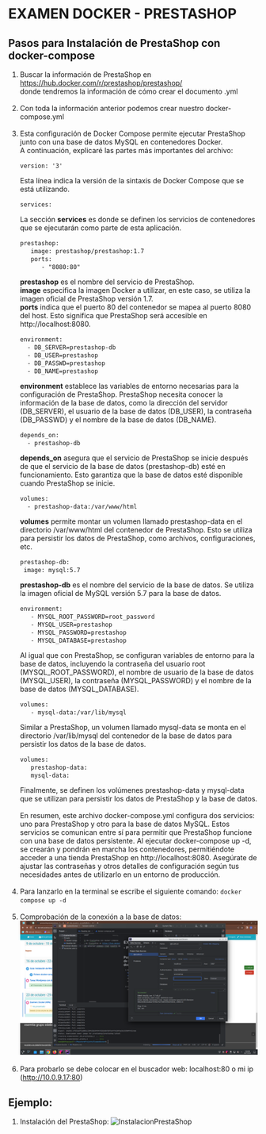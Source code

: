 # EXAMEN DOCKER - PRESTASHOP

## Pasos para Instalación de PrestaShop con docker-compose
1. Buscar la información de PrestaShop en https://hub.docker.com/r/prestashop/prestashop/ <br>donde tendremos la información de cómo crear el documento .yml<br><br>
2. Con toda la información anterior podemos crear nuestro docker-compose.yml<br><br>
3. Esta configuración de Docker Compose permite ejecutar PrestaShop junto con una base de datos MySQL en contenedores Docker. <br>A continuación, explicaré las partes más importantes del archivo:<br>
    ```
    version: '3'
    ```
   Esta línea indica la versión de la sintaxis de Docker Compose que se está utilizando.
    ```
    services:
    ```
   La sección **services** es donde se definen los servicios de contenedores que se ejecutarán como parte de esta aplicación.
    ```
    prestashop:
       image: prestashop/prestashop:1.7
       ports:
          - "8080:80"
    ```
    **prestashop** es el nombre del servicio de PrestaShop.<br>
    **image** especifica la imagen Docker a utilizar, en este caso, se utiliza la imagen oficial de PrestaShop versión 1.7.<br>
    **ports** indica que el puerto 80 del contenedor se mapea al puerto 8080 del host. Esto significa que PrestaShop será accesible en http://localhost:8080.
    ```
    environment:
      - DB_SERVER=prestashop-db
      - DB_USER=prestashop
      - DB_PASSWD=prestashop
      - DB_NAME=prestashop
    ```
   **environment** establece las variables de entorno necesarias para la configuración de PrestaShop. PrestaShop necesita conocer la información de la base de datos, 
   como la dirección del servidor (DB_SERVER), el usuario de la base de datos (DB_USER), la contraseña (DB_PASSWD) y el nombre de la base de datos (DB_NAME).
    ```
    depends_on:
      - prestashop-db
    ```
   **depends_on** asegura que el servicio de PrestaShop se inicie después de que el servicio de la base de datos (prestashop-db) esté en funcionamiento. Esto garantiza 
   que la base de datos esté disponible cuando PrestaShop se inicie.
    ```
    volumes:
      - prestashop-data:/var/www/html
    ```
   **volumes** permite montar un volumen llamado prestashop-data en el directorio /var/www/html del contenedor de PrestaShop. Esto se utiliza para persistir los datos de 
   PrestaShop, como archivos, configuraciones, etc.
   ```
   prestashop-db:
    image: mysql:5.7
   ```
   **prestashop-db** es el nombre del servicio de la base de datos. Se utiliza la imagen oficial de MySQL versión 5.7 para la base de datos.
   ```
   environment:
      - MYSQL_ROOT_PASSWORD=root_password
      - MYSQL_USER=prestashop
      - MYSQL_PASSWORD=prestashop
      - MYSQL_DATABASE=prestashop
   ```
   Al igual que con PrestaShop, se configuran variables de entorno para la base de datos, incluyendo la contraseña del usuario root (MYSQL_ROOT_PASSWORD), 
   el nombre de usuario de la base de datos (MYSQL_USER), la contraseña (MYSQL_PASSWORD) y el nombre de la base de datos (MYSQL_DATABASE).
   ```
   volumes:
      - mysql-data:/var/lib/mysql
   ```
   Similar a PrestaShop, un volumen llamado mysql-data se monta en el directorio /var/lib/mysql del contenedor de la base de datos para persistir los datos de la base de datos.
   ```
   volumes:
      prestashop-data:
      mysql-data:
   ```
   Finalmente, se definen los volúmenes prestashop-data y mysql-data que se utilizan para persistir los datos de PrestaShop y la base de datos.<br><br>
   En resumen, este archivo docker-compose.yml configura dos servicios: uno para PrestaShop y otro para la base de datos MySQL. Estos servicios se comunican entre sí para permitir 
   que PrestaShop funcione con una base de datos persistente. Al ejecutar docker-compose up -d, se crearán y pondrán en marcha los contenedores, permitiéndote acceder a una tienda 
   PrestaShop en http://localhost:8080. Asegúrate de ajustar las contraseñas y otros detalles de configuración según tus necesidades antes de utilizarlo en un entorno de producción.<br><br>
4. Para lanzarlo en la terminal se escribe el siguiente comando:
   ``docker compose up -d``
<br><br>
5. Comprobación de la conexión a la base de datos:
   ![Conexion](./imagenes/ConexionBD.png)
<br><br>
6. Para probarlo se debe colocar en el buscador web: localhost:80 o mi ip (http://10.0.9.17:80)

## Ejemplo:
1. Instalación del PrestaShop:
   ![InstalacionPrestaShop](./imagenes/Instalación_Final_PrestaShop.png)